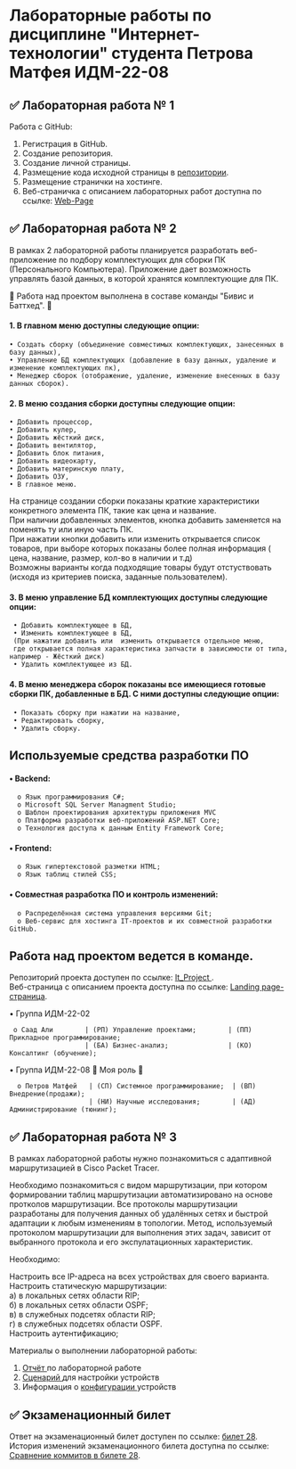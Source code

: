 # Лабораторные работы по дисциплине "Интернет-технологии" студента Петрова Матфея ИДМ-22-08
## ✅ Лабораторная работа № 1
Работа с GitHub:

1. Регистрация в GitHub.  
2. Создание репозитория.  
3. Создание личной страницы.  
4. Размещение кода исходной страницы в <a href=https://github.com/S7yka4/IT-labs-magistratura> репозитории</a>.  
5. Размещение странички на хостинге.  
6. Веб-страничка с описанием лабораторных работ доступна по ссылке:  <a href=https://s7yka4.github.io/WebPage> Web-Page  </a>     


## ✅ Лабораторная работа № 2  
   В рамках 2 лабораторной работы планируется разработать веб-приложение по подбору комплектующих для сборки ПК (Персонального Компьютера). Приложение дает возможность управлять базой данных, в которой хранятся комплектующие для ПК.  
   
   🔸 Работа над проектом выполнена в составе команды "Бивис и Баттхед". 🔸
   
 #### 1. В главном меню доступны следующие опции:  
 
    • Создать сборку (объединение совместимых комплектующих, занесенных в базу данных),    
    • Управление БД комплектующих (добавление в базу данных, удаление и изменение комплектующих пк),     
    • Менеджер сборок (отображение, удаление, изменение внесенных в базу данных сборок).  
    
 #### 2. В меню создания сборки доступны следующие опции:
 
    • Добавить процессор,  
    • Добавить кулер,    
    • Добавить жёсткий диск,    
    • Добавить вентилятор,    
    • Добавить блок питания,    
    • Добавить видеокарту,    
    • Добавить материнскую плату,    
    • Добавить ОЗУ,    
    • В главное меню.   
   На странице создании сборки показаны краткие характеристики конкретного элемента ПК, такие как цена и название.   
   При наличии добавленных элементов, кнопка добавить заменяется на поменять ту или иную часть ПК.   
   При нажатии кнопки добавить или изменить открывается список товаров, при выборе которых показаны более полная информация ( цена, название, размер, кол-во в наличии и т.д)  
   Возможны варианты когда подходящие товары будут отстуствовать (исходя из критериев поиска, заданные пользователем).
 #### 3. В меню управление БД комплектующих доступны следующие опции: 
     • Добавить комплектующее в БД, 
     • Изменить комплектующее в БД,
     (При нажатии добавить или  изменить открывается отдельное меню, 
     где открывается полная характеристика запчасти в зависимости от типа, например - Жёсткий диск)
     • Удалить комплектующее из БД.
     
 #### 4. В меню менеджера сборок показаны все имеющиеся готовые сборки ПК, добавленные в БД. С ними доступны следующие опции:
     • Показать сборку при нажатии на название,
     • Редактировать сборку,
     • Удалить сборку.  
 
 
## Используемые средства разработки ПО
#### • Backend:  
      o Язык программирования С#;
      o Microsoft SQL Server Managment Studio;  
      o Шаблон проектирования архитектуры приложения MVC
      o Платформа разработки веб-приложений ASP.NET Core;  
      o Технология доступа к данным Entity Framework Core;  
#### • Frontend:
      o Язык гипертекстовой разметки HTML;  
      o Язык таблиц стилей CSS;  
#### • Совместная разработка ПО и контроль изменений:  
      o Распределённая система управления версиями Git;  
      o Веб-сервис для хостинга IT-проектов и их совместной разработки GitHub.  
## Работа над проектом ведется в команде.  
Репозиторий проекта доступен по ссылке:  <a href=https://github.com/GerardoGerardi/IT_Project> It_Project </a>.  
Веб-страница с описанием проекта доступна по ссылке:  <a href=https://s7yka4.github.io/IT_Project> Landing page-страница</a>.    

• Группа ИДМ-22-02

     o Саад Али        | (РП) Управление проектами;        | (ПП) Прикладное программирование;   
                       | (БА) Бизнес-анализ;               | (КО) Консалтинг (обучение); 
                       
• Группа ИДМ-22-08  🔸 Моя роль 🔸
  
      o Петров Матфей   | (СП) Системное программирование;  | (ВП) Внедрение(продажи);  
                        | (НИ) Научные исследования;        | (АД) Администрирование (тюнинг);    
                    
                
## ✅ Лабораторная работа № 3  
В рамках лабораторной работы нужно познакомиться с адаптивной маршрутизацией в Cisco Packet Tracer.

Необходимо познакомиться с видом маршрутизации, при котором формировании таблиц маршрутизации автоматизировано на основе протколов маршрутизации.
Все протоколы маршрутизации разработаны для получения данных об удалённых сетях и быстрой адаптации к любым изменениям в топологии.
Метод, используемый протоколом маршрутизации для выполнения этих задач, зависит от выбранного протокола и его экспулатационных характеристик.

Необходимо:

Настроить все IP-адреса на всех устройствах для своего варианта.  
Настроить статическую маршрутизации:  
а) в локальных сетях области RIP;  
б) в локальных сетях области OSPF;  
в) в служебных подсетях области RIP;  
г) в служебных подсетях области OSPF.  
Настроить аутентификацию;  

Материалы о выполнении лабораторной работы:  
1. <a href=https://github.com/S7yka4/IT-labs-magistratura/blob/main/%D0%9E%D1%82%D1%87%D1%91%D1%82%20%D0%BF%D0%BE%203%20%D0%9B%D0%A0%2C%20%D1%81%D0%B5%D1%82%D0%B8%2C%20%D1%80%D0%B0%D0%B1%D0%BE%D1%82%D0%B0%20%D1%81%20%20CISCO/%D0%9F%D0%B5%D1%82%D1%80%D0%BE%D0%B2v_%D0%9C%D0%B0%D1%82%D1%84%D0%B5%D0%B9_%D0%9E%D1%82%D1%87%D1%91%D1%82_%D0%9B%D0%A04_%D0%98%D0%94%D0%91-18-02.pdf> Отчёт </a> по лабораторной работе 
2. <a href=https://github.com/S7yka4/IT-labs-magistratura/blob/main/%D0%9E%D1%82%D1%87%D1%91%D1%82%20%D0%BF%D0%BE%203%20%D0%9B%D0%A0%2C%20%D1%81%D0%B5%D1%82%D0%B8%2C%20%D1%80%D0%B0%D0%B1%D0%BE%D1%82%D0%B0%20%D1%81%20%20CISCO/Stsenariy_4_dlya_CPT.pka> Сценарий  </a> для настройки устройств 
3. Информация о <a href=https://github.com/S7yka4/IT-labs-magistratura/blob/main/%D0%9E%D1%82%D1%87%D1%91%D1%82%20%D0%BF%D0%BE%203%20%D0%9B%D0%A0,%20%D1%81%D0%B5%D1%82%D0%B8,%20%D1%80%D0%B0%D0%B1%D0%BE%D1%82%D0%B0%20%D1%81%20%20CISCO/%D0%9A%D0%BE%D0%BD%D1%84%D0%B8%D0%B3%D1%83%D1%80%D0%B0%D1%86%D0%B8%D1%8F%204.txt>   конфигурации  </a> устройств
## ✅ Экзаменационный билет
Ответ на экзаменационный билет доступен по ссылке: <a href=https://github.com/stankin/inet-2022/wiki/exam28> билет 28</a>.  
История изменений экзаменационного билета доступна по ссылке: <a href=https://github.com/stankin/inet-2022/wiki/exam28/_compare/7e01f3647b6e6695db25a575c8575f7919cb4cfd...a5eda3c6ce1651d9035c7e4bca04c308d246bde5> Сравнение коммитов в билете 28</a>.  
